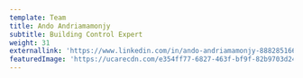 ```yaml
---
template: Team
title: Ando Andriamamonjy
subtitle: Building Control Expert
weight: 31
externallink: 'https://www.linkedin.com/in/ando-andriamamonjy-888285166/'
featuredImage: 'https://ucarecdn.com/e354ff77-6827-463f-bf9f-82b9703d24ba/'
---
```


